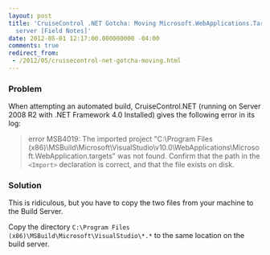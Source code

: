 ```yaml
---
layout: post
title: 'CruiseControl .NET Gotcha: Moving Microsoft.WebApplications.Targets to the
  server [Field Notes]'
date: 2012-05-01 12:17:00.000000000 -04:00
comments: true
redirect_from: 
 - /2012/05/cruisecontrol-net-gotcha-moving.html
---
```

### Problem
When attempting an automated build, CruiseControl.NET (running on Server 2008 R2 with .NET Framework 4.0 Installed) gives the following error in its log:


>error MSB4019: The imported project "C:\Program Files (x86)\MSBuild\Microsoft\VisualStudio\v10.0\WebApplications\Microsoft.WebApplication.targets" was not found. Confirm that the path in the `<Import>` declaration is correct, and that the file exists on disk.

### Solution
This is ridiculous, but you have to copy the two files from your machine to the Build Server.

Copy the directory `C:\Program Files (x86)\MSBuild\Microsoft\VisualStudio\*.*` to the same location on the build server. 
